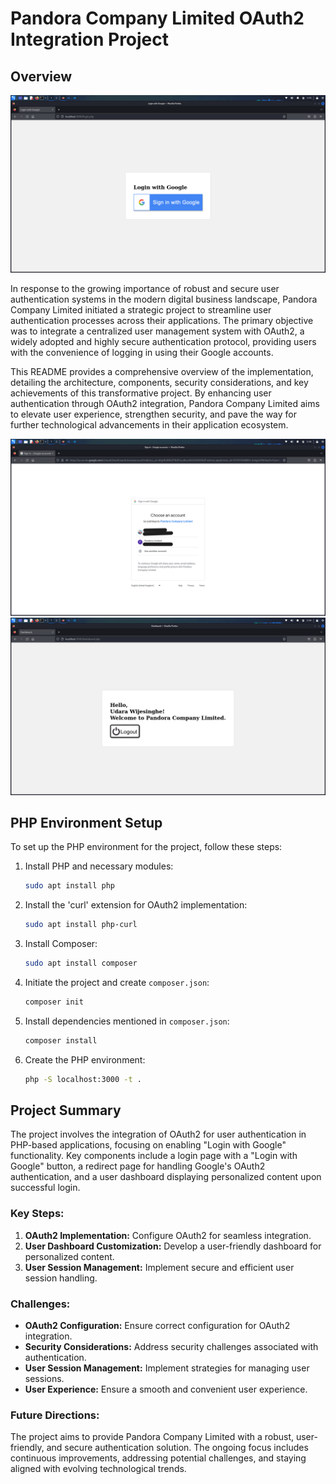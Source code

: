 # Pandora Company Limited OAuth2 Integration Project

## Overview

![Home](Screenshot_2023-10-22_05-45-48.png)

In response to the growing importance of robust and secure user authentication systems in the modern digital business landscape, Pandora Company Limited initiated a strategic project to streamline user authentication processes across their applications. The primary objective was to integrate a centralized user management system with OAuth2, a widely adopted and highly secure authentication protocol, providing users with the convenience of logging in using their Google accounts.

This README provides a comprehensive overview of the implementation, detailing the architecture, components, security considerations, and key achievements of this transformative project. By enhancing user authentication through OAuth2 integration, Pandora Company Limited aims to elevate user experience, strengthen security, and pave the way for further technological advancements in their application ecosystem.

![ridirectPage](Screenshot_2023-10-22_05-46-02.png)
![Dashboard](Screenshot_2023-10-22_05-46-22.png)

## PHP Environment Setup

To set up the PHP environment for the project, follow these steps:

1. Install PHP and necessary modules:
    ```bash
    sudo apt install php
    ```

2. Install the 'curl' extension for OAuth2 implementation:
    ```bash
    sudo apt install php-curl
    ```

3. Install Composer:
    ```bash
    sudo apt install composer
    ```

4. Initiate the project and create `composer.json`:
    ```bash
    composer init
    ```

5. Install dependencies mentioned in `composer.json`:
    ```bash
    composer install
    ```

6. Create the PHP environment:
    ```bash
    php -S localhost:3000 -t .
    ```

## Project Summary

The project involves the integration of OAuth2 for user authentication in PHP-based applications, focusing on enabling "Login with Google" functionality. Key components include a login page with a "Login with Google" button, a redirect page for handling Google's OAuth2 authentication, and a user dashboard displaying personalized content upon successful login.

### Key Steps:

1. **OAuth2 Implementation:** Configure OAuth2 for seamless integration.
2. **User Dashboard Customization:** Develop a user-friendly dashboard for personalized content.
3. **User Session Management:** Implement secure and efficient user session handling.

### Challenges:

- **OAuth2 Configuration:** Ensure correct configuration for OAuth2 integration.
- **Security Considerations:** Address security challenges associated with authentication.
- **User Session Management:** Implement strategies for managing user sessions.
- **User Experience:** Ensure a smooth and convenient user experience.

### Future Directions:

The project aims to provide Pandora Company Limited with a robust, user-friendly, and secure authentication solution. The ongoing focus includes continuous improvements, addressing potential challenges, and staying aligned with evolving technological trends.
